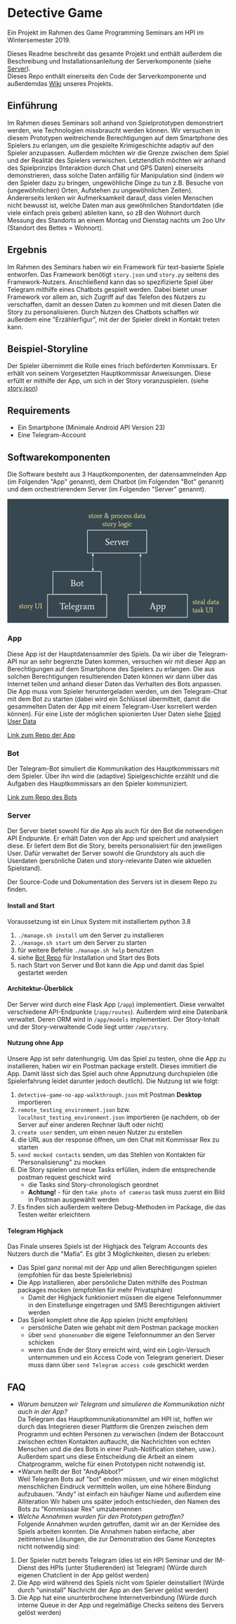 # Detective Game
Ein Projekt im Rahmen des Game Programming Seminars am HPI im Wintersemester 2019.

Dieses Readme beschreibt das gesamte Projekt und enthält außerdem die Beschreibung und Installationsanleitung der Serverkomponente (siehe [Server](https://github.com/EatingBacon/gameprog-detective-server#server)).  
Dieses Repo enthält einerseits den Code der Serverkomponente und außerdemdas [Wiki](https://github.com/EatingBacon/gameprog-detective-server/wiki) unseres Projekts.

## Einführung
Im Rahmen dieses Seminars soll anhand von Spielprototypen demonstriert werden, wie Technologien missbraucht werden können. Wir versuchen in diesem Prototypen weitreichende Berechtigungen auf dem Smartphone des Spielers zu erlangen, um die gespielte Krimigeschichte adaptiv auf den Spieler anzupassen. Außerdem möchten wir die Grenze zwischen dem Spiel und der Realität des Spielers verwischen.
Letztendlich möchten wir anhand des Spielprinzips (Interaktion durch Chat und GPS Daten) einerseits demonstrieren, dass solche Daten anfällig für Manipulation sind (indem wir den Spieler dazu zu bringen, ungewöhliche Dinge zu tun z.B. Besuche von (ungewöhnlichen) Orten, Aufstehen zu ungewöhnlichen Zeiten). Andererseits lenken wir Aufmerksamkeit darauf, dass vielen Menschen nicht bewusst ist, welche Daten man aus gewöhnlichen Standortdaten (die viele einfach preis geben) ableiten kann, so zB den Wohnort durch Messung des Standorts an einem Montag und Dienstag nachts um 2oo Uhr (Standort des Bettes = Wohnort).

## Ergebnis
Im Rahmen des Seminars haben wir ein Framework für text-basierte Spiele entworfen. Das Framework benötigt `story.json` und `story.py` seitens des Framework-Nutzers. Anschließend kann das so spezifizierte Spiel über Telegram mithilfe eines Chatbots gespielt werden. Dabei bietet unser Framework vor allem an, sich Zugriff auf das Telefon des Nutzers zu verschaffen, damit an dessen Daten zu kommen und mit diesen Daten die Story zu personalisieren. Durch Nutzen des Chatbots schaffen wir außerdem eine "Erzählerfigur", mit der der Spieler direkt in Kontakt treten kann.

## Beispiel-Storyline
Der Spieler übernimmt die Rolle eines frisch beförderten Kommissars. Er erhält von seinem Vorgesetzten Hauptkommissar Anweisungen. Diese erfüllt er mithilfe der App, um sich in der Story voranzuspielen. (siehe [story.json](https://github.com/EatingBacon/gameprog-detective-server/blob/master/app/story/story.json))

## Requirements
- Ein Smartphone (Minimale Android API Version 23)
- Eine Telegram-Account

## Softwarekomponenten
Die Software besteht aus 3 Hauptkomponenten, der datensammelnden App (im Folgenden "App" genannt), dem Chatbot (im Folgenden "Bot" genannt) und dem orchestrierendem Server (im Folgenden "Server" genannt).

![Game Architecture](/docs/gameprog_architecture.png)

### App
Diese App ist der Hauptdatensammler des Spiels. Da wir über die Telegram-API nur an sehr begrenzte Daten kommen, versuchen wir mit dieser App an Berechtigungen auf dem Smartphone des Spielers zu erlangen. Die aus solchen Berechtigungen resultierenden Daten können wir dann über das Internet teilen und anhand dieser Daten das Verhalten des Bots anpassen.  
Die App muss vom Spieler heruntergeladen werden, um den Telegram-Chat mit dem Bot zu starten (dabei wird ein Schlüssel übermittelt, damit die gesammelten Daten der App mit einem Telegram-User korreliert werden können). Für eine Liste der möglichen spionierten User Daten siehe [Spied User Data](https://github.com/EatingBacon/gameprog-detective-server/wiki/Spied-User-Data)

[Link zum Repo der App](https://github.com/ADimeo/gameprog-detective-app)

### Bot
Der Telegram-Bot simuliert die Kommunikation des Hauptkommissars mit dem Spieler. Über ihn wird die (adaptive) Spielgeschichte erzählt und die Aufgaben des Hauptkommissars an den Spieler kommuniziert.

[Link zum Repo des Bots](https://github.com/EatingBacon/gameprog-detective-bot)

### Server
Der Server bietet sowohl für die App als auch für den Bot die notwendigen API Endpunkte. Er erhält Daten von der App und speichert und analysiert diese. Er liefert dem Bot die Story, bereits personalisiert für den jeweiligen User. Dafür verwaltet der Server sowohl die Grundstory als auch die Userdaten (persönliche Daten und story-relevante Daten wie aktuellen Spielstand).

Der Source-Code und Dokumentation des Servers ist in diesem Repo zu finden.

#### Install and Start
Voraussetzung ist ein Linux System mit installiertem python 3.8
1. `./manage.sh install` um den Server zu installieren
1. `./manage.sh start` um den Server zu starten
1. für weitere Befehle `./manage.sh help` benutzen
1. siehe [Bot Repo](https://github.com/EatingBacon/gameprog-detective-bot) für Installation und Start des Bots
1. nach Start von Server und Bot kann die App und damit das Spiel gestartet werden

#### Architektur-Überblick
Der Server wird durch eine Flask App (`/app`) implementiert. Diese verwaltet verschiedene API-Endpunkte (`/app/routes`). Außerdem wird eine Datenbank verwaltet. Deren ORM wird in `/app/models` implementiert. Der Story-Inhalt und der Story-verwaltende Code liegt unter `/app/story`.  

#### Nutzung ohne App
Unsere App ist sehr datenhungrig. Um das Spiel zu testen, ohne die App zu installieren, haben wir ein Postman package erstellt. Dieses immitiert die App. Damit lässt sich das Spiel auch ohne Appnutzung durchspielen (die Spielerfahrung leidet darunter jedoch deutlich). Die Nutzung ist wie folgt:
1. `detective-game-no-app-walkthrough.json` mit Postman **Desktop** importieren
1. `remote_testing_environment.json` bzw. `localhost_testing_environment.json` importieren
   (je nachdem, ob der Server auf einer anderen Rechner läuft oder nicht)
1. `create user` senden, um einen neuen Nutzer zu erstellen
1. die URL aus der response öffnen, um den Chat mit Kommissar Rex zu starten
1. `send mocked contacts` senden, um das Stehlen von Kontakten für "Personalisierung" zu mocken
1. Die Story spielen und neue Tasks erfüllen, indem die entsprechende postman request geschickt wird
   - die Tasks sind Story-chronologisch geordnet
   - **Achtung!** - für den `take photo of cameras` task muss zuerst ein Bild in Postman ausgewählt werden
1. Es finden sich außerdem weitere Debug-Methoden im Package, die das Testen weiter erleichtern

#### Telegram Highjack
Das Finale unseres Spiels ist der Highjack des Telgram Accounts des Nutzers durch die "Mafia".
Es gibt 3 Möglichkeiten, diesen zu erleben:
- Das Spiel ganz normal mit der App und allen Berechtigungen spielen (empfohlen für das beste Spielerlebnis)
- Die App installieren, aber persönliche Daten mithilfe des Postman packages mocken (empfohlen für mehr Privatsphäre)
  - Damit der Highjack funktioniert müssen die eigene Telefonnummer in den Einstellunge eingetragen und SMS Berechtigungen aktiviert werden
- Das Spiel komplett ohne die App spielen (nicht empfohlen)
  - persönliche Daten wie gehabt mit dem Postman package mocken
  - über `send phonenumber` die eigene Telefonnummer an den Server schicken
  - wenn das Ende der Story erreicht wird, wird ein Login-Versuch unternummen und ein Access Code von Telegram generiert.
    Dieser muss dann über `send Telegram access code` geschickt werden

## FAQ
- *Warum benutzen wir Telegram und simulieren die Kommunikation nicht auch in der App?*  
Da Telegram das Hauptkommunikationsmittel am HPI ist, hoffen wir durch das Integrieren dieser Plattform die Grenzen zwischen dem Programm und echten Personen zu verwischen (indem der Botaccount zwischen echten Kontakten auftaucht, die Nachrichten von echten Menschen und die des Bots in einer Push-Notification stehen, usw.). Außerdem spart uns diese Entscheidung die Arbeit an einem Chatprogramm, welche für einen Prototypen nicht notwendig ist.
- *Warum heißt der Bot "AndyAbbot?"  
Weil Telegram Bots auf "bot" enden müssen, und wir einen möglichst menschlichen Eindruck vermitteln wollen, um eine höhere Bindung aufzubauen. "Andy" ist einfach ein häufiger Name und außerdem eine Alliteration
Wir haben uns später jedoch entschieden, den Namen des Bots zu "Kommisssar Rex" umzubenennen
- *Welche Annahmen wurden für den Prototypen getroffen?*  
Folgende Annahmen wurden getroffen, damit wir an der Kernidee des Spiels arbeiten konnten. Die Annahmen haben einfache, aber zeitintensive Lösungen, die zur Demonstration des Game Konzeptes nicht notwendig sind:

1. Der Spieler nutzt bereits Telegram (dies ist ein HPI Seminar und der IM-Dienst des HPIs (unter Studierenden)  ist Telegram) (Würde durch eigenen Chatclient in der App gelöst werden)
2. Die App wird während des Spiels nicht vom Spieler deinstalliert (Würde durch "uninstall" Nachricht der App an den Server gelöst werden)
3. Die App hat eine ununterbrochene Internetverbindung (Würde durch interne Queue in der App und regelmäßige Checks seitens des Servers gelöst werden)

